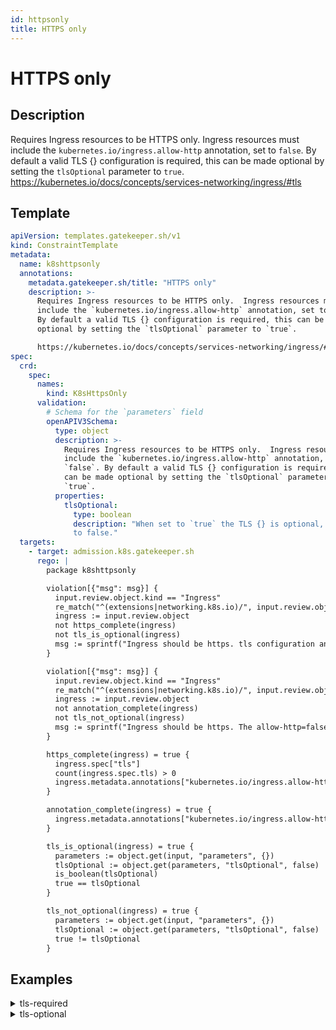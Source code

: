 ```yaml
---
id: httpsonly
title: HTTPS only
---
```


# HTTPS only

## Description
Requires Ingress resources to be HTTPS only.  Ingress resources must include the `kubernetes.io/ingress.allow-http` annotation, set to `false`. By default a valid TLS {} configuration is required, this can be made optional by setting the `tlsOptional` parameter to `true`.
https://kubernetes.io/docs/concepts/services-networking/ingress/#tls

## Template
```yaml
apiVersion: templates.gatekeeper.sh/v1
kind: ConstraintTemplate
metadata:
  name: k8shttpsonly
  annotations:
    metadata.gatekeeper.sh/title: "HTTPS only"
    description: >-
      Requires Ingress resources to be HTTPS only.  Ingress resources must
      include the `kubernetes.io/ingress.allow-http` annotation, set to `false`.
      By default a valid TLS {} configuration is required, this can be made
      optional by setting the `tlsOptional` parameter to `true`.

      https://kubernetes.io/docs/concepts/services-networking/ingress/#tls
spec:
  crd:
    spec:
      names:
        kind: K8sHttpsOnly
      validation:
        # Schema for the `parameters` field
        openAPIV3Schema:
          type: object
          description: >-
            Requires Ingress resources to be HTTPS only.  Ingress resources must
            include the `kubernetes.io/ingress.allow-http` annotation, set to
            `false`. By default a valid TLS {} configuration is required, this
            can be made optional by setting the `tlsOptional` parameter to
            `true`.
          properties:
            tlsOptional:
              type: boolean
              description: "When set to `true` the TLS {} is optional, defaults
              to false."
  targets:
    - target: admission.k8s.gatekeeper.sh
      rego: |
        package k8shttpsonly

        violation[{"msg": msg}] {
          input.review.object.kind == "Ingress"
          re_match("^(extensions|networking.k8s.io)/", input.review.object.apiVersion)
          ingress := input.review.object
          not https_complete(ingress)
          not tls_is_optional(ingress)
          msg := sprintf("Ingress should be https. tls configuration and allow-http=false annotation are required for %v", [ingress.metadata.name])
        }

        violation[{"msg": msg}] {
          input.review.object.kind == "Ingress"
          re_match("^(extensions|networking.k8s.io)/", input.review.object.apiVersion)
          ingress := input.review.object
          not annotation_complete(ingress)
          not tls_not_optional(ingress)
          msg := sprintf("Ingress should be https. The allow-http=false annotation is required for %v", [ingress.metadata.name])
        }

        https_complete(ingress) = true {
          ingress.spec["tls"]
          count(ingress.spec.tls) > 0
          ingress.metadata.annotations["kubernetes.io/ingress.allow-http"] == "false"
        }

        annotation_complete(ingress) = true {
          ingress.metadata.annotations["kubernetes.io/ingress.allow-http"] == "false"
        }

        tls_is_optional(ingress) = true {
          parameters := object.get(input, "parameters", {})
          tlsOptional := object.get(parameters, "tlsOptional", false)
          is_boolean(tlsOptional)
          true == tlsOptional
        }

        tls_not_optional(ingress) = true {
          parameters := object.get(input, "parameters", {})
          tlsOptional := object.get(parameters, "tlsOptional", false)
          true != tlsOptional
        }

```

## Examples
<details>
<summary>tls-required</summary><blockquote>

<details>
<summary>constraint</summary>

```yaml
apiVersion: constraints.gatekeeper.sh/v1beta1
kind: K8sHttpsOnly
metadata:
  name: ingress-https-only
spec:
  match:
    kinds:
      - apiGroups: ["extensions", "networking.k8s.io"]
        kinds: ["Ingress"]

```

</details>

<details>
<summary>example-allowed</summary>

```yaml
apiVersion: networking.k8s.io/v1
kind: Ingress
metadata:
  name: ingress-demo-allowed
  annotations:
    kubernetes.io/ingress.allow-http: "false"
spec:
  tls: [{}]
  rules:
    - host: example-host.example.com
      http:
        paths:
        - pathType: Prefix
          path: "/"
          backend:
            service:
              name: nginx
              port:
                number: 80

```

</details>
<details>
<summary>example-disallowed</summary>

```yaml
apiVersion: networking.k8s.io/v1
kind: Ingress
metadata:
  name: ingress-demo-disallowed
spec:
  rules:
    - host: example-host.example.com
      http:
        paths:
        - pathType: Prefix
          path: "/"
          backend:
            service:
              name: nginx
              port:
                number: 80

```

</details>


</blockquote></details><details>
<summary>tls-optional</summary><blockquote>

<details>
<summary>constraint</summary>

```yaml
apiVersion: constraints.gatekeeper.sh/v1beta1
kind: K8sHttpsOnly
metadata:
  name: ingress-https-only-tls-optional
spec:
  match:
    kinds:
      - apiGroups: ["extensions", "networking.k8s.io"]
        kinds: ["Ingress"]
  parameters:
    tlsOptional: true

```

</details>

<details>
<summary>example-allowed-tls-optional</summary>

```yaml
apiVersion: networking.k8s.io/v1
kind: Ingress
metadata:
  name: ingress-demo-allowed-tls-optional
  annotations:
    kubernetes.io/ingress.allow-http: "false"
spec:
  rules:
    - host: example-host.example.com
      http:
        paths:
        - pathType: Prefix
          path: "/"
          backend:
            service:
              name: nginx
              port:
                number: 80

```

</details>
<details>
<summary>example-disallowed-tls-optional</summary>

```yaml
apiVersion: networking.k8s.io/v1
kind: Ingress
metadata:
  name: ingress-demo-disallowed-tls-optional
spec:
  rules:
    - host: example-host.example.com
      http:
        paths:
        - pathType: Prefix
          path: "/"
          backend:
            service:
              name: nginx
              port:
                number: 80

```

</details>


</blockquote></details>